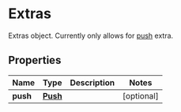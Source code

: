 

# Extras

Extras object. Currently only allows for [push](https://www.ably.io/documentation/general/push/publish#channel-broadcast-example) extra.

## Properties

| Name | Type | Description | Notes |
|------------ | ------------- | ------------- | -------------|
|**push** | [**Push**](Push.md) |  |  [optional] |




